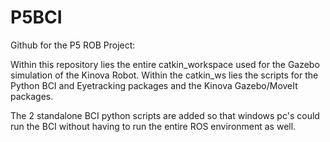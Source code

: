 # P5BCI
Github for the P5 ROB Project:

Within this repository lies the entire catkin_workspace used for the Gazebo simulation of the Kinova Robot. Within the catkin_ws lies the scripts for the Python BCI and Eyetracking packages and the Kinova Gazebo/MoveIt packages. 

The 2 standalone BCI python scripts are added so that windows pc's could run the BCI without having to run the entire ROS environment as well.
